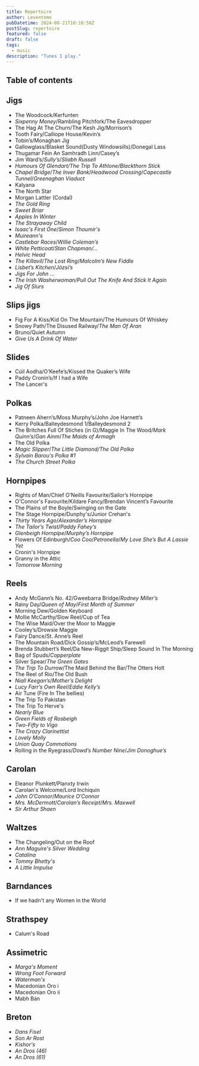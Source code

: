 ```yaml
---
title: Repertoire
author: Leventemo
pubDatetime: 2024-08-21T10:10:50Z
postSlug: repertoire
featured: false
draft: false
tags:
  - music
description: "Tunes I play."
---
```


## Table of contents

## Jigs

- The Woodcock/Kerfunten
- _Sixpenny Money_/Rambling Pitchfork/The Eavesdropper
- The Hag At The Churn/The Kesh Jig/Morrison’s
- Tooth Fairy/Calliope House/Kevin’s
- Tobin’s/Monaghan Jig
- Gallowglass/Blasket Sound(Dusty Windowsills)/Donegal Lass
- Thugamar Fein An Samhradh Linn/Casey’s
- Jim Ward’s/_Sully’s_/_Sliabh Russell_
- _Humours Of Glendart/The Trip To Athlone/Blackthorn Stick_
- _Chapel Bridge_/_The Inver Bank_/_Headwood Crossing_/_Capecastle Tunnel_/_Greenaghan Viaduct_
- Kalyana
- The North Star
- Morgan Lattler (Cordal)
- _The Gold Ring_
- _Sweet Briar_
- _Apples In Winter_
- _The Strayaway Child_
- _Isaac's First One_/_Simon Thoumir's_
- _Muireann's_
- _Castlebar Races_/_Willie Coleman’s_
- _White Petticoat_/_Stan Chapman/…_
- _Helvic Head_
- _The Killavil_/_The Lost Ring_/_Malcolm’s New Fiddle_
- _Lisbet’s Kitchen_/_Józsi’s_
- _Jigs For John_ ...
- _The Irish Washerwoman/Pull Out The Knife And Stick It Again_
- _Jig Of Slurs_

## Slips jigs

- Fig For A Kiss/Kid On The Mountain/The Humours Of Whiskey
- Snowy Path/The Disused Railway/_The Man Of Aran_
- Bruno/Quiet Autumn
- _Give Us A Drink Of Water_

## Slides

- Cúil Aodha/O’Keefe’s/Kissed the Quaker’s Wife
- Paddy Cronin’s/If I had a Wife
- The Lancer's

## Polkas

- Patneen Ahern’s/Moss Murphy’s/John Joe Harnett’s
- Kerry Polka/Balleydesmond 1/Balleydesmond 2
- The Britches Full Of Stiches (in G)/Maggie In The Wood/_Mark Quinn’s_/_Gan Ainm_/_The Maids of Armagh_
- The Old Polka
- _Magic Slipper_/_The Little Diamond/The Old Polka_
- _Sylvain Barou's Polka #1_
- _The Church Street Polka_

## Hornpipes

- Rights of Man/Chief O’Neills Favourite/Sailor’s Hornpipe
- O'Connor's Favourite/Kildare Fancy/Brendan Vincent’s Favourite
- The Plains of the Boyle/Swinging on the Gate
- The Stage Hornpipe/Dunphy's/Junior Crehan's
- _Thirty Years Ago_/_Alexander’s Hornpipe_
- _The Tailor’s Twist_/_Paddy Fahey’s_
- _Glenbeigh Hornpipe_/_Murphy’s Hornpipe_
- Flowers Of Edinburgh/_Coo Coo_/_Petronella_/_My Love She’s But A Lassie Yet_
- Cronin's Hornpipe
- Granny in the Attic
- _Tomorrow Morning_

## Reels

- Andy McGann’s No. 42/Gweebarra Bridge/_Rodney Miller’s_
- Rainy Day/_Queen of May_/_First Month of Summer_
- Morning Dew/Golden Keyboard
- Mollie McCarthy/Slow Reel/Cup of Tea
- The Wise Maid/Over the Moor to Maggie
- Cooley’s/Drowsie Maggie
- Fairy Dance/St. Anne’s Reel
- The Mountain Road/Dick Gossip’s/McLeod’s Farewell
- Brenda Stubbert’s Reel/Da New-Riggit Ship/Sleep Sound In The Morning
- Bag of Spuds/_Copperplate_
- Silver Spear/_The Green Gates_
- _The Trip To Durrow_/The Maid Behind the Bar/The Otters Holt
- The Reel of Rio/The Old Bush
- _Niall Keegan’s_/_Mother’s Delight_
- _Lucy Farr’s Own Reel_/_Eddie Kelly’s_
- Air Tune (Fire In The bellies)
- The Trip To Pakistan
- The Trip To Herve's
- _Nearly Blue_
- _Green Fields of Rosbeigh_
- _Two-Fifty to Vigo_
- _The Crazy Clarinettist_
- _Lovely Molly_
- _Union Quay Commotions_
- Rolling in the Ryegrass/_Dowd’s Number Nine_/_Jim Donoghue’s_

## Carolan

- Eleanor Plunkett/Planxty Irwin
- Carolan's Welcome/Lord Inchiquin
- _John O’Connor_/_Maurice O’Connor_
- _Mrs. McDermott_/_Carolan’s Receipt_/_Mrs. Maxwell_
- _Sir Arthur Shaen_

## Waltzes

- The Changeling/Out on the Roof
- _Ann Maguire's Silver Wedding_
- _Catalina_
- _Tommy Bhetty's_
- _A Little Impulse_

## Barndances

- If we hadn't any Women in the World

## Strathspey

- Calum's Road

## Assimetric

- _Marga's Moment_
- _Wrong Foot Forward_
- _Waterman's_
- Macedonian Oro i
- Macedonian Oro ii
- Mabh Bán

## Breton

- _Dans Fisel_
- _Son Ar Rost_
- _Kishor's_
- _An Dros (46)_
- _An Dros (61)_
